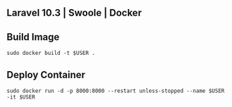 ## Laravel 10.3 | Swoole | Docker

## Build Image
```
sudo docker build -t $USER .
```

## Deploy Container
```
sudo docker run -d -p 8000:8000 --restart unless-stopped --name $USER -it $USER
```